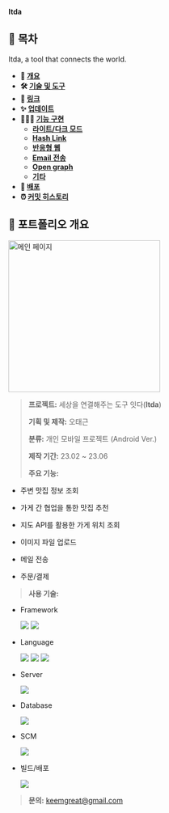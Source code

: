 **Itda**

## **📗 목차**
Itda, a tool that connects the world.


<b>

- 📝 [개요](#-포트폴리오-개요)
- 🛠 [기술 및 도구](#-기술-및-도구)
- 🔗 [링크](#-링크)
- ✨ [업데이트](#-업데이트)
- 👨🏻‍💻 [기능 구현](#-기능-구현)
  - [라이트/다크 모드](#1-라이트/다크-모드)
  - [Hash Link](#2-Hash-Link)
  - [반응형 웹](#3-반응형-웹)
  - [Email 전송](#4-Email-전송)
  - [Open graph](#5-Open-graph)
  - [기타](#6-기타-기능)
- 🚀 [배포](#-배포)
- ⏰ [커밋 히스토리](#-커밋-히스토리)

</b>

## **📝 포트폴리오 개요**

<img width="300" height="300" alt="메인 페이지" src="https://github.com/60162143/itda/assets/33407087/3342b10b-9b62-4ca2-bb5c-3fe686861326" />

> **프로젝트:** 세상을 연결해주는 도구 잇다(**Itda**)
>
> **기획 및 제작:** 오태근
>
> **분류:** 개인 모바일 프로젝트 (Android Ver.)
>
> **제작 기간:** 23.02 ~ 23.06
>
> **주요 기능:**
- 주변 맛집 정보 조회

- 가게 간 협업을 통한 맛집 추천
- 지도 API를 활용한 가게 위치 조회
- 이미지 파일 업로드
- 메일 전송
- 주문/결제
>
> **사용 기술:**
- Framework

    <img src="https://img.shields.io/badge/Android Studio-3DDC84?style=flat&logo=Android Studio&logoColor=white">
    <img src="https://img.shields.io/badge/Eclipse-2C2255?style=flat&logo=eclipseide&logoColor=white">
  
- Language

  <img src="https://img.shields.io/badge/java-007396?style=flat&logo=Backblaze&logoColor=white">
  <img src="https://img.shields.io/badge/Php-777BB4?style=flat&logo=php&logoColor=white">
  <img src="https://img.shields.io/badge/python-3776AB?style=flat&logo=python&logoColor=white">
  
- Server

    <img src="https://img.shields.io/badge/mysql-4479A1?style=flat&logo=mysql&logoColor=white">
    
- Database

  <img src="https://img.shields.io/badge/mysql-4479A1?style=flat&logo=mysql&logoColor=white">
  
- SCM

  <img src="https://img.shields.io/badge/github-181717?style=flat&logo=github&logoColor=white">

- 빌드/배포

  <img src="https://img.shields.io/badge/gradle-02303A?style=flat&logo=gradle&logoColor=white">
  
>
> **문의:** keemgreat@gmail.com

<br />
